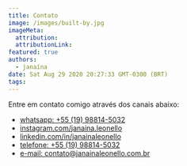 ```yaml
---
title: Contato
image: /images/built-by.jpg
imageMeta:
  attribution:
  attributionLink:
featured: true
authors:
  - janaína
date: Sat Aug 29 2020 20:27:33 GMT-0300 (BRT)
tags:
---
```


Entre em contato comigo através dos canais abaixo:

* [whatsapp: +55 (19) 98814-5032](https://wa.me/message/ITYAHI3XXNRDC1)
* [instagram.com/janaina.leonello](https://www.instagram.com/janaina.leonello)
* [linkedin.com/in/janainaleonello](https://www.linkedin.com/in/janainaleonello)
* [telefone: +55 (19) 98814-5032](javascript:void(0))
* [e-mail: contato@janainaleonello.com.br](mailto:contato@janainaleonello.com.br)
